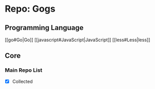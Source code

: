 # Repo: Gogs
## Programming Language
[[go#Go|Go]] [[javascript#JavaScript|JavaScript]] [[less#Less|less]] 
## Core

### Main Repo List
- [X] Collected
